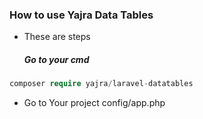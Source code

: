 ### How to use Yajra Data Tables
* These are steps
  ##### Go to your cmd
```php 
composer require yajra/laravel-datatables
```
* Go to Your project config/app.php
```php

```

